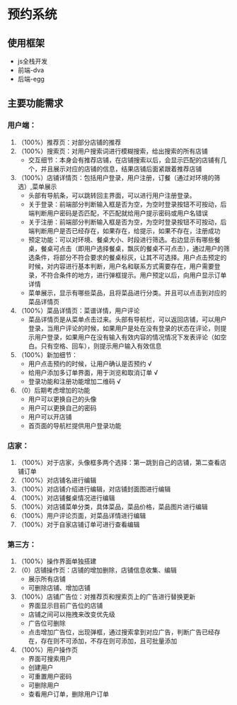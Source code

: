# 预约系统
## 使用框架
* js全栈开发
* 前端-dva
* 后端-egg
## 主要功能需求
### 用户端：
1. （100%）推荐页：对部分店铺的推荐
2. （100%）搜索页：对用户搜索词进行模糊搜索，给出搜索的所有店铺
    - 交互细节：本身会有推荐店铺，在店铺搜索以后，会显示匹配的店铺有几个，并且展示对应的店铺的信息，结果店铺后面紧跟着推荐店铺
3. （100%）店铺详情页：包括用户登录，用户注册，订餐（通过对环境的筛选）,菜单展示
    - 头部有导航条，可以跳转回主界面，可以进行用户注册登录。
    - 关于登录：前端部分判断输入框是否为空，为空时登录按钮不可按动，后端判断用户密码是否匹配，不匹配就给用户提示密码或用户名错误
    - 关于注册：前端部分判断输入框是否为空，为空时登录按钮不可按动，后端判断用户是否已经存在，如果存在，给提示，如果不存在，注册成功
    - 预定功能：可以对环境、餐桌大小、时段进行筛选。右边显示有哪些餐桌，餐桌可点击（即用户选择餐桌，飘灰的餐桌不可点击），通过用户的筛选条件，将部分不符合要求的餐桌标灰，让其不可选择。用户点击预定的时候，对内容进行基本判断，用户名和联系方式需要存在，用户需要登录，不符合条件的地方，进行弹框提示。用户预定以后，向用户显示订单详情
    - 菜单展示，显示有哪些菜品，且将菜品进行分类。并且可以点击到对应的菜品详情页
4. （100%）菜品详情页：菜谱详情，用户评论
    - 菜品详情页是从菜单点击过来。头部有导航栏，可以返回店铺，可以用户登录，当用户评论的时候，如果用户是处在没有登录的状态在评论，则提示用户登录，如果用户在没有输入有效内容的情况情况下发表评论（如空白。只有空格、回车），则提示用户输入有效信息
5. （100%）新加细节：
    - 用户点击预约的时候，让用户确认是否预约 √
    - 给用户添加多订单界面，用于浏览和取消订单 √
    - 登录功能和注册功能增加二维码 √
6. （0）后期考虑增加的功能
    - 用户可以更换自己的头像 
    - 用户可以更换自己的密码 
    - 用户可以开店铺
    - 首页面的导航栏提供用户登录功能
### 店家：
1. （100%）对于店家，头像框多两个选择：第一跳到自己的店铺，第二查看店铺订单
2. （100%）对店铺名进行编辑
3. （100%）对店铺介绍进行编辑，对店铺封面图进行编辑
4. （100%）对店铺餐桌情况进行编辑
5. （100%）对店铺菜单分类，具体菜品，菜品价格，菜品图片进行编辑
6. （100%）用户评论页面，对菜品详情进行编辑
7. （100%）对于自家店铺订单可进行查看编辑
### 第三方：
1. （100%）操作界面单独搭建
2. （0）店铺操作页：店铺的增加删除，店铺信息收集、编辑
    - 展示所有店铺
    - 可删除店铺、增加店铺
3. （100%）店铺广告位：对推荐页和搜索页上的广告进行替换更新
    - 界面显示目前广告位的店铺
    - 店铺之间可以拖拽来改变优先级
    - 广告位可删除
    - 点击增加广告位，出现弹框，通过搜索拿到对应广告，判断广告已经存在，存在则不可添加，不存在则可添加，且可批量添加
4. （100%）用户操作页
    - 界面可搜索用户
    - 创建用户
    - 可重置用户密码
    - 可删除用户
    - 查看用户订单，删除用户订单